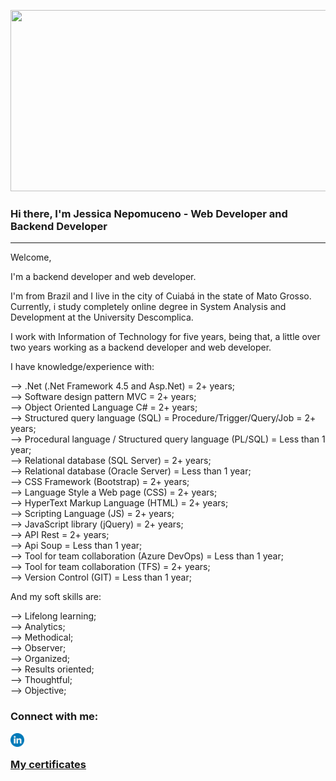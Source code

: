 <p align="center">
  <img src="https://super.abril.com.br/wp-content/uploads/2016/09/super_imggato_digitando_0.gif" width="800" height="290">
</p>

### Hi there, I'm Jessica Nepomuceno - Web Developer and Backend Developer

---

Welcome,
 
I'm a backend developer and web developer. 

I'm from Brazil and I live in the city of Cuiabá in the state of Mato Grosso.
Currently, i study completely online degree in System Analysis and Development at the University Descomplica.

I work with Information of Technology for five years, being that, a little over two years working as a backend developer and web developer.   

I have knowledge/experience with: 

--> .Net (.Net Framework 4.5 and Asp.Net) = 2+ years;<br />
--> Software design pattern MVC = 2+ years;<br />
--> Object Oriented Language C# = 2+ years;<br />
--> Structured query language (SQL) = Procedure/Trigger/Query/Job = 2+ years;<br />
--> Procedural language / Structured query language (PL/SQL) = Less than 1 year;<br />
--> Relational database (SQL Server) = 2+ years;<br />
--> Relational database (Oracle Server) =  Less than 1 year;<br />
--> CSS Framework (Bootstrap) = 2+ years;<br />
--> Language Style a Web page (CSS) = 2+ years;<br />
--> HyperText Markup Language (HTML) = 2+ years;<br />
--> Scripting Language (JS) = 2+ years;<br />
--> JavaScript library (jQuery) = 2+ years;<br />
--> API Rest = 2+ years;<br />
--> Api Soup = Less than 1 year;<br />
--> Tool for team collaboration (Azure DevOps) = Less than 1 year;<br />
--> Tool for team collaboration (TFS) = 2+ years;<br />
--> Version Control (GIT) = Less than 1 year;<br />

And my soft skills are: 

--> Lifelong learning;<br />
--> Analytics;<br />
--> Methodical;<br />
--> Observer;<br />
--> Organized;<br />
--> Results oriented;<br />
--> Thoughtful;<br />
--> Objective;<br />

### Connect with me: 
[<img align="left" alt="JessicaNepomuceno | LinkedIn" width="22px" src="./linkedin.svg" />][linkedin]
<br />
### [My certificates][Certificates]


<br />
<br />
  
[linkedin]: https://www.linkedin.com/in/jessicanepomuceno/
[Certificates]: https://github.com/JessicaNepomuceno/Certificates
